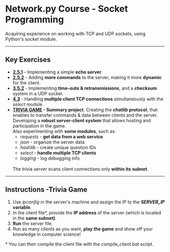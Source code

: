<h1> Network.py Course - Socket Programming </h1>
<p> Acquiring experience on working with TCP and UDP sockets, using Python's <em>socket</em> module.</p>

---

<h2> Key Exercises </h2>
<ul>
    <li>
        <strong><a href="https://github.com/mattanelkaim/Network.py/tree/master/Ex2.5.1">2.5.1</a></strong> - Implementing a simple <strong>echo server</strong>.
    </li>
    <li>
        <strong><a href="https://github.com/mattanelkaim/Network.py/tree/master/Ex2.5.2">2.5.2</a></strong> - Adding <strong>more commands</strong> to the server, making it more <strong>dynamic</strong> for the client.
    </li>
    <li>
        <strong><a href="https://github.com/mattanelkaim/Network.py/tree/master/Ex3.5.2">3.5.2</a></strong> - Implementing <strong>time-outs & retransmissions</strong>, and a <strong>checksum</strong> system in a UDP socket.
    </li>
    <li>
        <strong><a href="https://github.com/mattanelkaim/Network.py/tree/master/Ex4.3">4.3</a></strong> - Handling <strong>multiple client TCP connections</strong> simultaneously with the <em>select</em> module.
    </li>
    <li>
        <strong><a href="https://github.com/mattanelkaim/Network.py/tree/master/TRIVIA%20GAME">TRIVIA GAME</a> - Summary project</strong>. Creating the <strong><em>chatlib</em> protocol</strong>, that enables to transfer commands & data between clients and the server.
        <br>
        Developing a <strong>robust server-client system</strong> that allows hosting and participation in the game.
        <br>
        Also experimenting with <strong>some modules</strong>, such as:
        <br>
        <ul>
            <li><em>requests</em> - <strong>get data from a web service</strong></li>
            <li><em>json</em> - organize the server data</li>
            <li><em>hashlib</em> - create unique question IDs</li>
            <li><em>select</em> - <strong>handle multiple TCP clients</strong></li>
            <li><em>logging</em> - log debugging info</li>
        </ul>
        <br>
        The trivia server scans client connections only <strong>within its subnet</strong>.
    </li>
</ul>

---

<h2>Instructions -Trivia Game</h2>
<ol>
    <li>Use <em>ipconfig</em> in the server's machine and assign the IP to the <strong><em>SERVER_IP</em> variable</strong>.</li>
    <li>In the client file*, provide the <strong>IP address</strong> of the server (which is located in the <strong>same subnet)</strong>.</li>
    <li><strong>Run</strong> the server file.</li>
    <li>Run as many clients as you want, <strong>play the game</strong> and show off your knowledge in computer science!</li>
</ol>
<p>* You can then compile the client file with the <em>compile_client.bat</em> script.</p>
